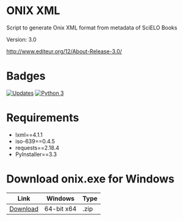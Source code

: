 # ONIX XML
Script to generate Onix XML format from metadata of SciELO Books

Version: 3.0

http://www.editeur.org/12/About-Release-3.0/

# Badges
[![Updates](https://pyup.io/repos/github/scieloorg/onix/shield.svg)](https://pyup.io/repos/github/scieloorg/onix/)
[![Python 3](https://pyup.io/repos/github/scieloorg/onix/python-3-shield.svg)](https://pyup.io/repos/github/scieloorg/onix/)


# Requirements

- lxml==4.1.1
- iso-639==0.4.5
- requests==2.18.4
- PyInstaller==3.3


# Download onix.exe for Windows

|Link     | Windows | Type  |
| --------|---------|-------|
|[Download](https://github.com/scieloorg/onix/raw/master/onix/dist/onix.zip)  | 64-bit x64| .zip  |
